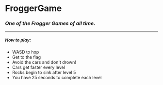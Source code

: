 # FroggerGame
<h3><em>One of the Frogger Games of all time.</em></h3>
<hr>

<h5>How to play:</h5>
<ul>
  <li>WASD to hop</li>
  <li>Get to the flag</li>
  <li>Avoid the cars and don't drown!</li>
  <li>Cars get faster every level</li>
  <li>Rocks begin to sink after level 5</li>
  <li>You have 25 seconds to complete each level</li>
</ul>
